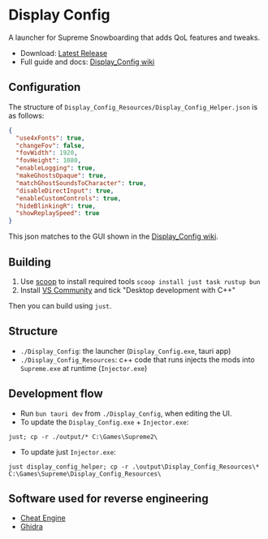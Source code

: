 # Display Config

A launcher for Supreme Snowboarding that adds QoL features and tweaks.

- Download: [Latest Release][display-config-release]
- Full guide and docs: [Display_Config wiki][display-config-docs]


[display-config-release]: https://github.com/domsleee/SS-Dat-Info/releases/latest
[display-config-docs]: https://github.com/domsleee/SS-Dat-Info/wiki/Display_Config

## Configuration

The structure of `Display_Config_Resources/Display_Config_Helper.json` is as follows:

```json
{
  "use4xFonts": true,
  "changeFov": false,
  "fovWidth": 1920,
  "fovHeight": 1080,
  "enableLogging": true,
  "makeGhostsOpaque": true,
  "matchGhostSoundsToCharacter": true,
  "disableDirectInput": true,
  "enableCustomControls": true,
  "hideBlinkingR": true,
  "showReplaySpeed": true
}
```
This json matches to the GUI shown in the [Display_Config wiki][display-config-docs].

## Building

1. Use [scoop](https://scoop.sh/) to install required tools `scoop install just task rustup bun`
2. Install [VS Community](https://visualstudio.microsoft.com/vs/community/) and tick "Desktop development with C++"

Then you can build using `just`.

## Structure

* `./Display_Config`: the launcher (`Display_Config.exe`, tauri app)
* `./Display_Config_Resources`: c++ code that runs injects the mods into `Supreme.exe` at runtime (`Injector.exe`)

## Development flow

* Run `bun tauri dev` from `./Display_Config`, when editing the UI.
* To update the `Display_Config.exe` + `Injector.exe`:
```shell
just; cp -r ./output/* C:\Games\Supreme2\
```
* To update just `Injector.exe`:
```shell
just display_config_helper; cp -r .\output\Display_Config_Resources\* C:\Games\Supreme\Display_Config_Resources\
```

## Software used for reverse engineering
* [Cheat Engine](https://www.cheatengine.org/)
* [Ghidra](https://ghidra-sre.org/)
